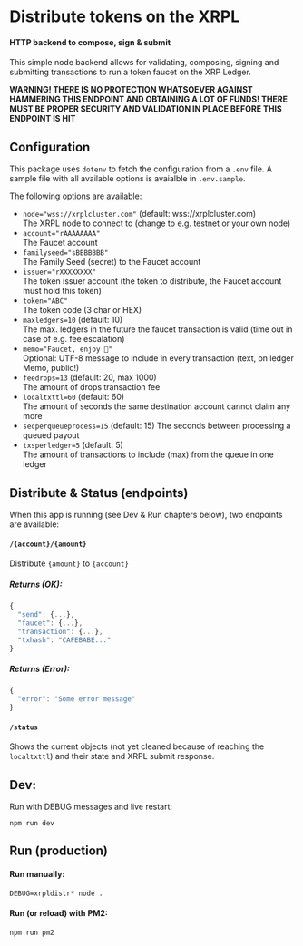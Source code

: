 # Distribute tokens on the XRPL
#### HTTP backend to compose, sign & submit

This simple node backend allows for validating, composing, signing and
submitting transactions to run a token faucet on the XRP Ledger.

**WARNING! THERE IS NO PROTECTION WHATSOEVER AGAINST HAMMERING THIS ENDPOINT
AND OBTAINING A LOT OF FUNDS! THERE MUST BE PROPER SECURITY AND VALIDATION
IN PLACE BEFORE THIS ENDPOINT IS HIT**

## Configuration

This package uses `dotenv` to fetch the configuration from a `.env` file. A sample
file with all available options is avaialble in `.env.sample`.

The following options are available:

- `node="wss://xrplcluster.com"` (default: wss://xrplcluster.com)  
  The XRPL node to connect to (change to e.g. testnet or your own node)
- `account="rAAAAAAAA"`  
  The Faucet account
- `familyseed="sBBBBBBB"`  
  The Family Seed (secret) to the Faucet account
- `issuer="rXXXXXXXX"`  
  The token issuer account (the token to distribute, the Faucet account must hold this token)
- `token="ABC"`  
  The token code (3 char or HEX)
- `maxledgers=10` (default: 10)  
  The max. ledgers in the future the faucet transaction is valid (time out in case of e.g. fee escalation)
- `memo="Faucet, enjoy 🎉"`  
  Optional: UTF-8 message to include in every transaction (text, on ledger Memo, public!)
- `feedrops=13` (default: 20, max 1000)  
  The amount of drops transaction fee
- `localtxttl=60` (default: 60)  
  The amount of seconds the same destination account cannot claim any more
- `secperqueueprocess=15` (default: 15)
  The seconds between processing a queued payout
- `txsperledger=5` (default: 5)  
  The amount of transactions to include (max) from the queue in one ledger

## Distribute & Status (endpoints)

When this app is running (see Dev & Run chapters below), two endpoints are available:

#### `/{account}/{amount}`

Distribute `{amount}` to `{account}`

##### Returns (OK): 
```javascript
{
  "send": {...},
  "faucet": {...},
  "transaction": {...},
  "txhash": "CAFEBABE..."
}
```

##### Returns (Error):
```javascript
{
  "error": "Some error message"
}
```

#### `/status`

Shows the current objects (not yet cleaned because of reaching the `localtxttl`) and their state and XRPL submit response.

## Dev:

Run with DEBUG messages and live restart:
```
npm run dev
```

## Run (production)

#### Run manually:
```
DEBUG=xrpldistr* node .
```

#### Run (or reload) with PM2:
```
npm run pm2
```
